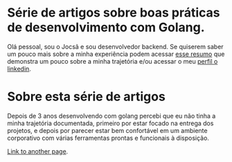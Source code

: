# Série de artigos sobre boas práticas de desenvolvimento com Golang.
Olá pessoal, sou o Jocsã e sou desenvolvedor backend. Se quiserem saber um pouco mais sobre a minha experiência podem acessar [esse resumo](./cover-letter.md) que demonstra um pouco sobre a minha trajetória e/ou acessar o meu [perfil o linkedin](https://www.linkedin.com/in/jocsa-kesley-oliveira/).


# Sobre esta série de artigos
Depois de 3 anos desenvolvendo com golang percebi que eu não tinha a minha trajetória documentada, primeiro por estar focado na entrega dos projetos, e depois por parecer estar bem confortável em um ambiente corporativo com várias ferramentas prontas e funcionais à disposição.


[Link to another page](./teste.md).
